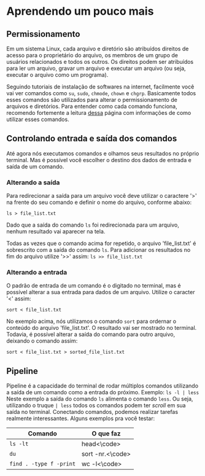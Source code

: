 # Aprendendo um pouco mais

## Permissionamento
Em um sistema Linux, cada arquivo e diretório são atribuídos direitos de acesso para o proprietário do arquivo, os membros de um grupo de usuários relacionados e todos os outros. Os direitos podem ser atribuídos para ler um arquivo, gravar um arquivo e executar um arquivo (ou seja, executar o arquivo como um programa).

Seguindo tutoriais de instalação de softwares na internet, facilmente você vai ver comandos como `su`, `sudo`, `chmode`, `chown` e `chgrp`. Basicamente todos esses comandos são utilizados para alterar o permissionamento de arquivos e diretórios. Para entender como cada comando funciona, recomendo fortemente a leitura [dessa](http://linuxcommand.org/lc3_lts0090.php) página com informações de como utilizar esses comandos.

## Controlando entrada e saída dos comandos
Até agora nós executamos comandos e olhamos seus resultados no próprio terminal. Mas é possível você escolher o destino dos dados de entrada e saída de um comando.
 
### Alterando a saída
Para redirecionar a saída para um arquivo você deve utilizar o caractere '>' na frente do seu comando e definir o nome do arquivo, conforme abaixo:

`ls > file_list.txt`

Dado que a saída do comando `ls` foi redirecionada para um arquivo, nenhum resultado vai aparecer na tela.

Todas as vezes que o comando acima for repetido, o arquivo 'file_list.txt' é sobrescrito com a saída do comando `ls`. Para adicionar os resultados no fim do arquivo utilize '>>' assim:
`ls >> file_list.txt`

### Alterando a entrada
O padrão de entrada de um comando é o digitado no terminal, mas é possível alterar a sua entrada para dados de um arquivo. Utilize o caracter '<' assim:

`sort < file_list.txt`

No exemplo acima, nós utilizamos o comando `sort` para ordernar o conteúdo do arquivo 'file_list.txt'. O resultado vai ser mostrado no terminal. Todavia, é possível alterar a saída do comando para outro arquivo, deixando o comando assim:

`sort < file_list.txt > sorted_file_list.txt`
 

## Pipeline
Pipeline é a capacidade do terminal de rodar múltiplos comandos utilizando a saída de um comando como a entrada do próximo. Exemplo:
`ls -l | less`
Neste exemplo a saída do comando `ls` alimenta o comando `less`. Ou seja, utilizando o truque `| less` todos os comandos podem ter *scroll* em sua saída no terminal.
Conectando comandos, podemos realizar tarefas realmente interessantes. Alguns exemplos pra você testar:
 
| Comando | O que faz | 
| --- | --- | 
| <code>ls -lt | head<\code> | Lista os 10 arquivos mais recentes do diretório atual. |
| <code>du | sort -nr.<\code> | Lista os diretórios e o espaço que eles utilizam no disco ordenados do maior para o menor. | 
| <code>find . -type f -print | wc -l<\code> | Lista o número total de arquivos no diretório e todos seus subdiretórios. | 


